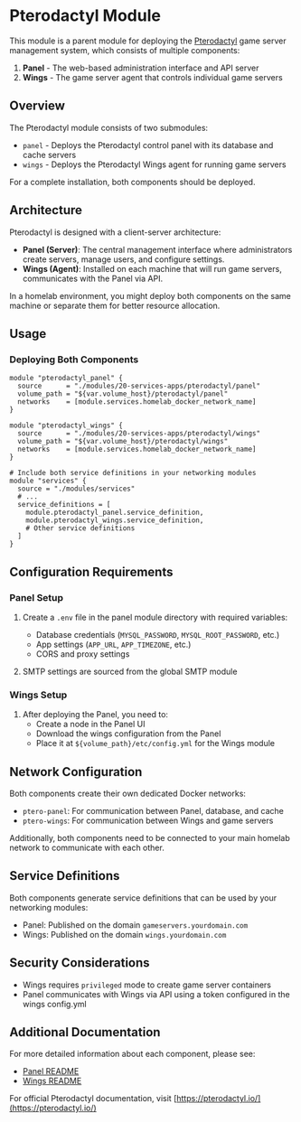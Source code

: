 # Pterodactyl Module

This module is a parent module for deploying the [Pterodactyl](https://pterodactyl.io/) game server management system, which consists of multiple components:

1. **Panel** - The web-based administration interface and API server
2. **Wings** - The game server agent that controls individual game servers

## Overview

The Pterodactyl module consists of two submodules:

- `panel` - Deploys the Pterodactyl control panel with its database and cache servers
- `wings` - Deploys the Pterodactyl Wings agent for running game servers

For a complete installation, both components should be deployed.

## Architecture

Pterodactyl is designed with a client-server architecture:

- **Panel (Server)**: The central management interface where administrators create servers, manage users, and configure settings.
- **Wings (Agent)**: Installed on each machine that will run game servers, communicates with the Panel via API.

In a homelab environment, you might deploy both components on the same machine or separate them for better resource allocation.

## Usage

### Deploying Both Components

```hcl
module "pterodactyl_panel" {
  source      = "./modules/20-services-apps/pterodactyl/panel"
  volume_path = "${var.volume_host}/pterodactyl/panel"
  networks    = [module.services.homelab_docker_network_name]
}

module "pterodactyl_wings" {
  source      = "./modules/20-services-apps/pterodactyl/wings"
  volume_path = "${var.volume_host}/pterodactyl/wings"
  networks    = [module.services.homelab_docker_network_name]
}

# Include both service definitions in your networking modules
module "services" {
  source = "./modules/services"
  # ...
  service_definitions = [
    module.pterodactyl_panel.service_definition,
    module.pterodactyl_wings.service_definition,
    # Other service definitions
  ]
}
```

## Configuration Requirements

### Panel Setup

1. Create a `.env` file in the panel module directory with required variables:
   - Database credentials (`MYSQL_PASSWORD`, `MYSQL_ROOT_PASSWORD`, etc.)
   - App settings (`APP_URL`, `APP_TIMEZONE`, etc.)
   - CORS and proxy settings
   
2. SMTP settings are sourced from the global SMTP module

### Wings Setup

1. After deploying the Panel, you need to:
   - Create a node in the Panel UI
   - Download the wings configuration from the Panel
   - Place it at `${volume_path}/etc/config.yml` for the Wings module

## Network Configuration

Both components create their own dedicated Docker networks:

- `ptero-panel`: For communication between Panel, database, and cache
- `ptero-wings`: For communication between Wings and game servers

Additionally, both components need to be connected to your main homelab network to communicate with each other.

## Service Definitions

Both components generate service definitions that can be used by your networking modules:

- Panel: Published on the domain `gameservers.yourdomain.com`
- Wings: Published on the domain `wings.yourdomain.com`

## Security Considerations

- Wings requires `privileged` mode to create game server containers
- Panel communicates with Wings via API using a token configured in the wings config.yml

## Additional Documentation

For more detailed information about each component, please see:

- [Panel README](/modules/20-services-apps/pterodactyl/panel/README.md)
- [Wings README](/modules/20-services-apps/pterodactyl/wings/README.md)

For official Pterodactyl documentation, visit [https://pterodactyl.io/](https://pterodactyl.io/)
